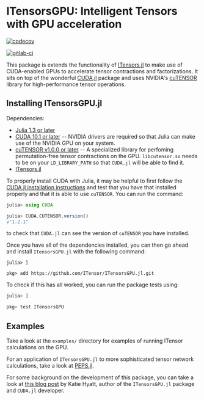 # ITensorsGPU: Intelligent Tensors with GPU acceleration

[![codecov](https://codecov.io/gh/ITensor/ITensorsGPU.jl/branch/master/graph/badge.svg)](https://codecov.io/gh/ITensor/ITensorsGPU.jl)

[![gitlab-ci](https://gitlab.com/JuliaGPU/ITensorsGPU-jl/badges/master/pipeline.svg)](https://gitlab.com/JuliaGPU/ITensorsGPU-jl/commits/master)

This package is extends the functionality of [ITensors.jl](https://github.com/ITensor/ITensors.jl) to make use of CUDA-enabled GPUs to accelerate tensor contractions and factorizations. It sits on top of the wonderful [CUDA.jl](https://github.com/JuliaGPU/CUDA.jl) package and uses NVIDIA's [cuTENSOR](https://developer.nvidia.com/cutensor) library for high-performance tensor operations.

## Installing ITensorsGPU.jl

Dependencies:
  - [Julia 1.3 or later](https://julialang.org/downloads/)
  - [CUDA 10.1 or later](https://developer.nvidia.com/cuda-downloads) -- NVIDIA drivers are required so that Julia can make use of the NVIDIA GPU on your system.
  - [cuTENSOR v1.0.0 or later](https://developer.nvidia.com/cutensor) -- A specialized library for perfoming permutation-free tensor contractions on the GPU. `libcutensor.so` needs to be on your `LD_LIBRARY_PATH` so that `CUDA.jl` will be able to find it.
  - [ITensors.jl](https://itensor.github.io/ITensors.jl/stable/#Installation-1)

To properly install CUDA with Julia, it may be helpful to first follow the [CUDA.jl installation instructions](https://juliagpu.github.io/CUDA.jl/stable/installation/overview/) and test that you have that installed properly and that it is able to use `cuTENSOR`. You can run the command:
```julia
julia> using CUDA

julia> CUDA.CUTENSOR.version()
v"1.2.1"
```
to check that `CUDA.jl` can see the version of `cuTENSOR` you have installed.

Once you have all of the dependencies installed, you can then go ahead and install `ITensorsGPU.jl` with the following command:
```
julia> ]

pkg> add https://github.com/ITensor/ITensorsGPU.jl.git
```

To check if this has all worked, you can run the package tests using:
```julia
julia> ]

pkg> test ITensorsGPU
```

## Examples

Take a look at the `examples/` directory for examples of running ITensor calculations on the GPU.

For an application of `ITensorsGPU.jl` to more sophisticated tensor network calculations, take a look at [PEPS.jl](https://github.com/ITensor/PEPS.jl).

For some background on the development of this package, you can take a look at [this blog post](https://kshyatt.github.io/post/itensorsgpu/) by Katie Hyatt, author of the `ITensorsGPU.jl` package and `CUDA.jl` developer.


